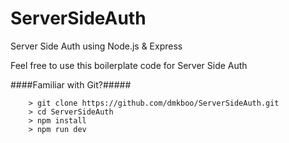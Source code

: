 # ServerSideAuth
Server Side Auth using Node.js &amp; Express

Feel free to use this boilerplate code for Server Side Auth


####Familiar with Git?#####

```
	> git clone https://github.com/dmkboo/ServerSideAuth.git
	> cd ServerSideAuth
	> npm install
	> npm run dev
```

